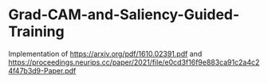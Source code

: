 # Grad-CAM-and-Saliency-Guided-Training

Implementation of https://arxiv.org/pdf/1610.02391.pdf and https://proceedings.neurips.cc/paper/2021/file/e0cd3f16f9e883ca91c2a4c24f47b3d9-Paper.pdf
